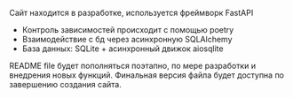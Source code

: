 Сайт находится в разработке, используется фреймворк FastAPI

- Контроль зависимостей происходит с помощью poetry
- Взаимодействие с бд через асинхронную SQLAlchemy
- База данных: SQLite + асинхронный движок aiosqlite

README file будет пополняться поэтапно, по мере разработки и внедрения новых функций.
Финальная версия файла будет доступна по завершению создания сайта.
